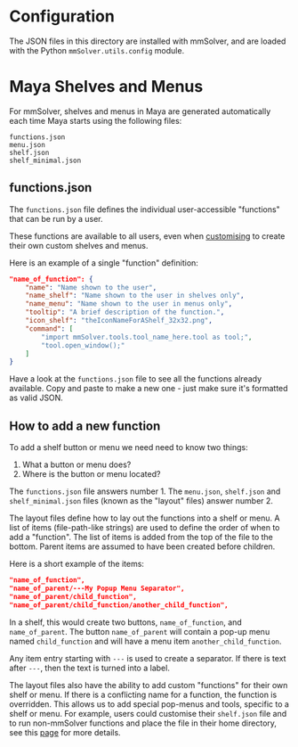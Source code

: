# Configuration

The JSON files in this directory are installed with mmSolver,
and are loaded with the Python `mmSolver.utils.config` module.

# Maya Shelves and Menus

For mmSolver, shelves and menus in Maya are generated automatically each time
Maya starts using the following files:

```
functions.json
menu.json
shelf.json
shelf_minimal.json
 ```

## functions.json

The `functions.json` file defines the individual user-accessible "functions"
that can be run by a user.

These functions are available to all users, even when
[customising][https://david-cattermole.github.io/mayaMatchMoveSolver/configuration.html#overriding-the-mmsolver-shelf-and-menus] to
create their own custom shelves and menus.

Here is an example of a single "function" definition:
```json
"name_of_function": {
    "name": "Name shown to the user",
    "name_shelf": "Name shown to the user in shelves only",
    "name_menu": "Name shown to the user in menus only",
    "tooltip": "A brief description of the function.",
    "icon_shelf": "theIconNameForAShelf_32x32.png",
    "command": [
        "import mmSolver.tools.tool_name_here.tool as tool;",
        "tool.open_window();"
    ]
}
```

Have a look at the `functions.json` file to see all the functions already
available. Copy and paste to make a new one - just make sure it's formatted
as valid JSON.

## How to add a new function

To add a shelf button or menu we need need to know two things:
1) What a button or menu does?
2) Where is the button or menu located?

The `functions.json` file answers number 1.
The `menu.json`, `shelf.json` and `shelf_minimal.json` files (known as
the "layout" files) answer number 2.

The layout files define how to lay out the functions into a shelf or menu.
A list of items (file-path-like strings) are used to define the order of
when to add a "function". The list of items is added from the top of the
file to the bottom. Parent items are assumed to have been created before
children.

Here is a short example of the items:
```json
"name_of_function",
"name_of_parent/---My Popup Menu Separator",
"name_of_parent/child_function",
"name_of_parent/child_function/another_child_function",
```

In a shelf, this would create two buttons, `name_of_function`, and
`name_of_parent`. The button `name_of_parent` will contain a pop-up menu
named `child_function` and will have a menu item `another_child_function`.

Any item entry starting with `---` is used to create a separator.
If there is text after `---`, then the text is turned into a label.

The layout files also have the ability to add custom "functions" for their
own shelf or menu. If there is a conflicting name for a function, the function
is overridden.  This allows us to add special pop-menus and tools, specific
to a shelf or menu. For example, users could customise their `shelf.json` file
and to run non-mmSolver functions and place the file in their home directory, see this
[page][https://david-cattermole.github.io/mayaMatchMoveSolver/configuration.html#overriding-the-mmsolver-shelf-and-menus]
for more details.

[https://david-cattermole.github.io/mayaMatchMoveSolver/configuration.html#overriding-the-mmsolver-shelf-and-menus]: customising
[https://david-cattermole.github.io/mayaMatchMoveSolver/configuration.html#overriding-the-mmsolver-shelf-and-menus]: page
